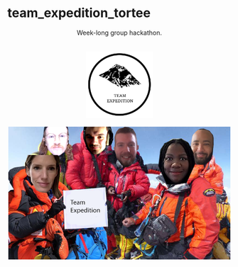 # team_expedition_tortee


<div align="center">
Week-long group hackathon.
<br>
<br>
<br>
<img src="./images/logo-01.jpg" height=150px>
<br>
<br>
<img src="./images/teamexpedition.png" height=300px>
</div>